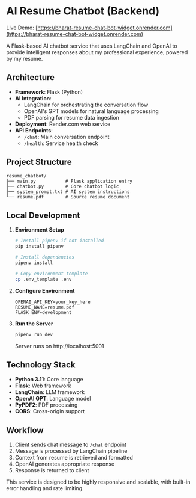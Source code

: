 # AI Resume Chatbot (Backend)

Live Demo: [https://bharat-resume-chat-bot-widget.onrender.com](https://bharat-resume-chat-bot-widget.onrender.com)

A Flask-based AI chatbot service that uses LangChain and OpenAI to provide intelligent responses about my professional experience, powered by my resume.

## Architecture

- **Framework**: Flask (Python)
- **AI Integration**:
  - LangChain for orchestrating the conversation flow
  - OpenAI's GPT models for natural language processing
  - PDF parsing for resume data ingestion
- **Deployment**: Render.com web service
- **API Endpoints**:
  - `/chat`: Main conversation endpoint
  - `/health`: Service health check

## Project Structure

```
resume_chatbot/
├── main.py           # Flask application entry
├── chatbot.py        # Core chatbot logic
├── system_prompt.txt # AI system instructions
└── resume.pdf        # Source resume document
```

## Local Development

1. **Environment Setup**

   ```bash
   # Install pipenv if not installed
   pip install pipenv

   # Install dependencies
   pipenv install

   # Copy environment template
   cp .env_template .env
   ```

2. **Configure Environment**

   ```
   OPENAI_API_KEY=your_key_here
   RESUME_NAME=resume.pdf
   FLASK_ENV=development
   ```

3. **Run the Server**
   ```bash
   pipenv run dev
   ```
   Server runs on http://localhost:5001

## Technology Stack

- **Python 3.11**: Core language
- **Flask**: Web framework
- **LangChain**: LLM framework
- **OpenAI GPT**: Language model
- **PyPDF2**: PDF processing
- **CORS**: Cross-origin support

## Workflow

1. Client sends chat message to `/chat` endpoint
2. Message is processed by LangChain pipeline
3. Context from resume is retrieved and formatted
4. OpenAI generates appropriate response
5. Response is returned to client

This service is designed to be highly responsive and scalable, with built-in error handling and rate limiting.
